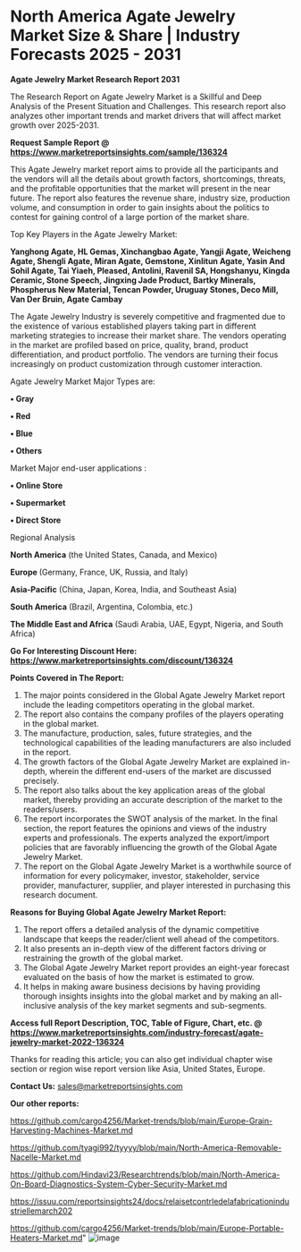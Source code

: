 # North America Agate Jewelry Market Size & Share | Industry Forecasts 2025 - 2031

<strong>Agate Jewelry Market Research Report 2031</strong>

The Research Report on Agate Jewelry Market is a Skillful and Deep Analysis of the Present Situation and Challenges. This research report also analyzes other important trends and market drivers that will affect market growth over 2025-2031.

<strong>Request Sample Report @ <a href=https://www.marketreportsinsights.com/sample/136324>https://www.marketreportsinsights.com/sample/136324</a></strong>

This Agate Jewelry market report aims to provide all the participants and the vendors will all the details about growth factors, shortcomings, threats, and the profitable opportunities that the market will present in the near future. The report also features the revenue share, industry size, production volume, and consumption in order to gain insights about the politics to contest for gaining control of a large portion of the market share.

Top Key Players in the Agate Jewelry Market:

<strong>Yanghong Agate, HL Gemas, Xinchangbao Agate, Yangji Agate, Weicheng Agate, Shengli Agate, Miran Agate, Gemstone, Xinlitun Agate, Yasin And Sohil Agate, Tai Yiaeh, Pleased, Antolini, Ravenil SA, Hongshanyu, Kingda Ceramic, Stone Speech, Jingxing Jade Product, Bartky Minerals, Phospherus New Material, Tencan Powder, Uruguay Stones, Deco Mill, Van Der Bruin, Agate Cambay</strong>

The Agate Jewelry Industry is severely competitive and fragmented due to the existence of various established players taking part in different marketing strategies to increase their market share. The vendors operating in the market are profiled based on price, quality, brand, product differentiation, and product portfolio. The vendors are turning their focus increasingly on product customization through customer interaction.

Agate Jewelry Market Major Types are:

<strong>• Gray

• Red

• Blue

• Others</strong>

Market Major end-user applications :

<strong>• Online Store

• Supermarket

• Direct Store</strong>

Regional Analysis

</u><strong><b>North America</b></strong> (the United States, Canada, and Mexico)

<strong><b>Europe </b></strong>(Germany, France, UK, Russia, and Italy)

<strong><b>Asia-Pacific</b></strong> (China, Japan, Korea, India, and Southeast Asia)

<strong><b>South America</b></strong> (Brazil, Argentina, Colombia, etc.)

<strong><b>The Middle East and Africa</b></strong> (Saudi Arabia, UAE, Egypt, Nigeria, and South Africa)

<strong>Go For Interesting Discount Here: <a href=https://www.marketreportsinsights.com/discount/136324>https://www.marketreportsinsights.com/discount/136324</a></strong>

<strong>Points Covered in The Report:</strong>
<ol>
  <li>The major points considered in the Global Agate Jewelry Market report include the leading competitors operating in the global market.</li>
  <li>The report also contains the company profiles of the players operating in the global market.</li>
  <li>The manufacture, production, sales, future strategies, and the technological capabilities of the leading manufacturers are also included in the report.</li>
  <li>The growth factors of the Global Agate Jewelry Market are explained in-depth, wherein the different end-users of the market are discussed precisely.</li>
  <li>The report also talks about the key application areas of the global market, thereby providing an accurate description of the market to the readers/users.</li>
  <li>The report incorporates the SWOT analysis of the market. In the final section, the report features the opinions and views of the industry experts and professionals. The experts analyzed the export/import policies that are favorably influencing the growth of the Global Agate Jewelry Market.</li>
  <li>The report on the Global Agate Jewelry Market is a worthwhile source of information for every policymaker, investor, stakeholder, service provider, manufacturer, supplier, and player interested in purchasing this research document.</li>
</ol>
<strong>Reasons for Buying Global Agate Jewelry Market Report:</strong>

<ol>
  <li>The report offers a detailed analysis of the dynamic competitive landscape that keeps the reader/client well ahead of the competitors.</li>
  <li>It also presents an in-depth view of the different factors driving or restraining the growth of the global market.</li>
  <li>The Global Agate Jewelry Market report provides an eight-year forecast evaluated on the basis of how the market is estimated to grow.</li>
  <li>It helps in making aware business decisions by having providing thorough insights insights into the global market and by making an all-inclusive analysis of the key market segments and sub-segments.</li>
</ol>
<strong>Access full Report Description, TOC, Table of Figure, Chart, etc. @ <a href=https://www.marketreportsinsights.com/industry-forecast/agate-jewelry-market-2022-136324>https://www.marketreportsinsights.com/industry-forecast/agate-jewelry-market-2022-136324</a></strong>


Thanks for reading this article; you can also get individual chapter wise section or region wise report version like Asia, United States, Europe.

<strong>Contact Us:</strong>
sales@marketreportsinsights.com

<strong>Our other reports:</strong>

<a href=https://github.com/cargo4256/Market-trends/blob/main/Europe-Grain-Harvesting-Machines-Market.md>https://github.com/cargo4256/Market-trends/blob/main/Europe-Grain-Harvesting-Machines-Market.md</a>

<a href=https://github.com/tyagi992/tyyyy/blob/main/North-America-Removable-Nacelle-Market.md>https://github.com/tyagi992/tyyyy/blob/main/North-America-Removable-Nacelle-Market.md</a>

<a href=https://github.com/Hindavi23/Researchtrends/blob/main/North-America-On-Board-Diagnostics-System-Cyber-Security-Market.md>https://github.com/Hindavi23/Researchtrends/blob/main/North-America-On-Board-Diagnostics-System-Cyber-Security-Market.md</a>

<a href=https://issuu.com/reportsinsights24/docs/relaisetcontrledelafabricationindustriellemarch202>https://issuu.com/reportsinsights24/docs/relaisetcontrledelafabricationindustriellemarch202</a>

<a href=https://github.com/cargo4256/Market-trends/blob/main/Europe-Portable-Heaters-Market.md>https://github.com/cargo4256/Market-trends/blob/main/Europe-Portable-Heaters-Market.md</a>"
![image](https://github.com/user-attachments/assets/03aed249-b9b2-4b9c-a9e5-cbbe59627eea)
